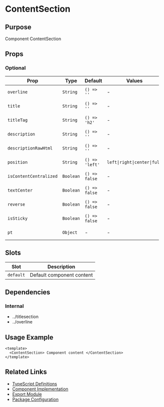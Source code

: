 # ContentSection

## Purpose

Component ContentSection

## Props

### Optional

| Prop                   | Type      | Default        | Values                      | Description    |
| ---------------------- | --------- | -------------- | --------------------------- | -------------- |
| `overline`             | `String`  | `() => ''`     | -                           | No description |
| `title`                | `String`  | `() => ''`     | -                           | No description |
| `titleTag`             | `String`  | `() => 'h2'`   | -                           | No description |
| `description`          | `String`  | `() => ''`     | -                           | No description |
| `descriptionRawHtml`   | `String`  | `() => ''`     | -                           | No description |
| `position`             | `String`  | `() => 'left'` | `left\|right\|center\|full` | No description |
| `isContentCentralized` | `Boolean` | `() => false`  | -                           | No description |
| `textCenter`           | `Boolean` | `() => false`  | -                           | No description |
| `reverse`              | `Boolean` | `() => false`  | -                           | No description |
| `isSticky`             | `Boolean` | `() => false`  | -                           | No description |
| `pt`                   | `Object`  | -              | -                           | No description |

## Slots

| Slot      | Description               |
| --------- | ------------------------- |
| `default` | Default component content |

## Dependencies

### Internal

- ../titlesection
- ../overline

## Usage Example

```vue
<template>
  <ContentSection> Component content </ContentSection>
</template>
```

## Related Links

- [TypeScript Definitions](./ContentSection.d.ts)
- [Component Implementation](./ContentSection.vue)
- [Export Module](./contentsection.js)
- [Package Configuration](./package.json)
